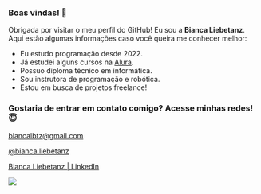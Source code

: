 ### Boas vindas! 💖

Obrigada por visitar o meu perfil do GitHub! Eu sou a **Bianca Liebetanz**. Aqui estão algumas informações caso você queira me conhecer melhor:

- Eu estudo programação desde 2022.
- Já estudei alguns cursos na [Alura](https://www.alura.com.br).
- Possuo diploma técnico em informática.
- Sou instrutora de programação e robótica.
- Estou em busca de projetos freelance!

### Gostaria de entrar em contato comigo? Acesse minhas redes! 😇

biancalbtz@gmail.com 

[@bianca.liebetanz](https://www.instagram.com/bianca.liebetanz?igsh=ZjBidXlwZDk0d21x)

[Bianca Liebetanz | LinkedIn](https://www.linkedin.com/in/bianca-liebetanz)

![](https://media1.tenor.com/m/GOabrbLMl4AAAAAd/plink-cat-plink.gif)
